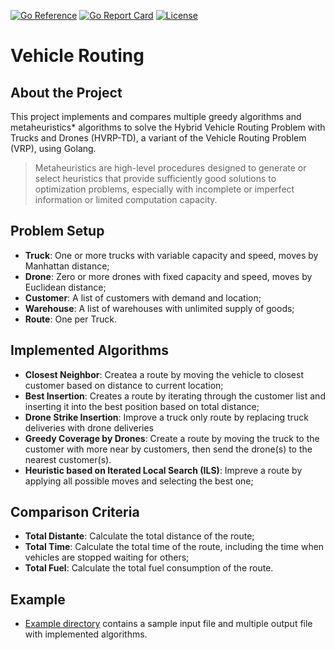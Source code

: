 [![Go Reference](https://pkg.go.dev/badge/github.com/victorguarana/vehicle-routing.svg)](https://pkg.go.dev/github.com/victorguarana/vehicle-routing)
[![Go Report Card](https://goreportcard.com/badge/victorguarana/vehicle-routing)](https://goreportcard.com/report/victorguarana/vehicle-routing)
[![License](https://img.shields.io/github/license/victorguarana/vehicle-routing)](https://github.com/victorguarana/vehicle-routing/blob/main/LICENSE)

# Vehicle Routing

## About the Project

This project implements and compares multiple greedy algorithms and metaheuristics* algorithms to solve the Hybrid Vehicle Routing Problem with Trucks and Drones (HVRP-TD), a variant of the Vehicle Routing Problem (VRP), using Golang.

> Metaheuristics are high-level procedures designed to generate or select heuristics that provide sufficiently good solutions to optimization problems, especially with incomplete or imperfect information or limited computation capacity.

## Problem Setup

- **Truck**: One or more trucks with variable capacity and speed, moves by Manhattan distance;
- **Drone**: Zero or more drones with fixed capacity and speed, moves by Euclidean distance;
- **Customer**: A list of customers with demand and location;
- **Warehouse**: A list of warehouses with unlimited supply of goods;
- **Route**: One per Truck.

## Implemented Algorithms

- **Closest Neighbor**: Createa a route by moving the vehicle to closest customer based on distance to current location;
- **Best Insertion**: Creates a route by iterating through the customer list and inserting it into the best position based on total distance;
- **Drone Strike Insertion**: Improve a truck only route by replacing truck deliveries with drone deliveries
- **Greedy Coverage by Drones**: Create a route by moving the truck to the customer with more near by customers, then send the drone(s) to the nearest customer(s).
- **Heuristic based on Iterated Local Search (ILS)**: Impreve a route by applying all possible moves and selecting the best one;

## Comparison Criteria

- **Total Distante**: Calculate the total distance of the route;
- **Total Time**: Calculate the total time of the route, including the time when vehicles are stopped waiting for others;
- **Total Fuel**: Calculate the total fuel consumption of the route.

## Example
- [Example directory](./example/) contains a sample input file and multiple output file with implemented algorithms.
